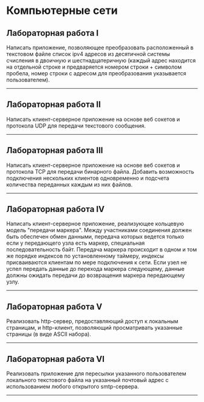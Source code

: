 # Компьютерные сети

## Лабораторная работа I

Написать приложение, позволяющее преобразовать расположенный в текстовом файле список ipv4 адресов из десятичной системы счисления в двоичную и шестнадцатеричную (каждый адрес находится на отдельной строке и предваряется номером строки + символом пробела, номер строки с адресом для преобразования указывается пользователем).

<hr>

## Лабораторная работа II

Написать клиент-серверное приложение на основе веб сокетов и протокола UDP для передачи текстового сообщения.

<hr>

## Лабораторная работа III

Написать клиент-серверное приложение на основе веб сокетов и протокола TCP для передачи бинарного файла. Добавить возможность подключения нескольких клиентов одновременно и подсчета количества переданных каждым из них файлов.

<hr>

## Лабораторная работа IV

Написать клиент-серверное приложение, реализующее кольцевую модель "передачи маркера". Между участниками соединения должен быть обеспечен обмен данными, передача которых ведется только если у передающего узла есть маркер, специальная последовательность байт. Передача маркера происходит в одном и том же порядке индексов по установленному таймеру, индексы присваиваются клиентам по мере подключения к сети. Если узел не успел передать данные до перехода маркера следующему, данные должны ожидать передачи до возвращения маркера передающему узлу.

<hr>

## Лабораторная работа V

Реализовать http-сервер, предоставляющий доступ к локальным страницам, и http-клиент, позволяющий просматривать указанные страницы (в виде ASCII набора).

<hr>

## Лабораторная работа VI

Реализовать приложение для пересылки указанного пользователем локального текстового файла на указанный почтовый адрес с использованием любого открытого smtp-сервера.

<hr>
